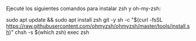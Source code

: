 Ejecuté los siguientes comandos para instalar zsh y oh-my-zsh:

sudo apt update && sudo apt install zsh git -y
sh -c "$(curl -fsSL https://raw.githubusercontent.com/ohmyzsh/ohmyzsh/master/tools/install.sh)"
chsh -s $(which zsh)
exec zsh

